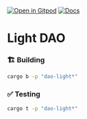 [![Open in Gitpod](https://img.shields.io/badge/Open_in-Gitpod-white?logo=gitpod)](https://gitpod.io/#FOLDER=dao-light/https://github.com/gear-foundation/dapps)
[![Docs](https://img.shields.io/github/actions/workflow/status/gear-foundation/dapps/contracts.yml?logo=rust&label=docs)](https://dapps.gear.rs/dao_light_io)

# Light DAO

### 🏗️ Building

```sh
cargo b -p "dao-light*"
```

### ✅ Testing

```sh
cargo t -p "dao-light*"
```
